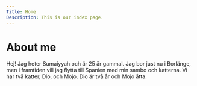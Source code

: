 ```yaml
---
Title: Home
Description: This is our index page.
---
```


About me
==========================

Hej! Jag heter Sumaiyyah och är 25 år gammal. Jag bor just nu i Borlänge, men i framtiden vill jag flytta till Spanien med min sambo och katterna. Vi har två katter, Dio, och Mojo. Dio är två år och Mojo åtta. 
